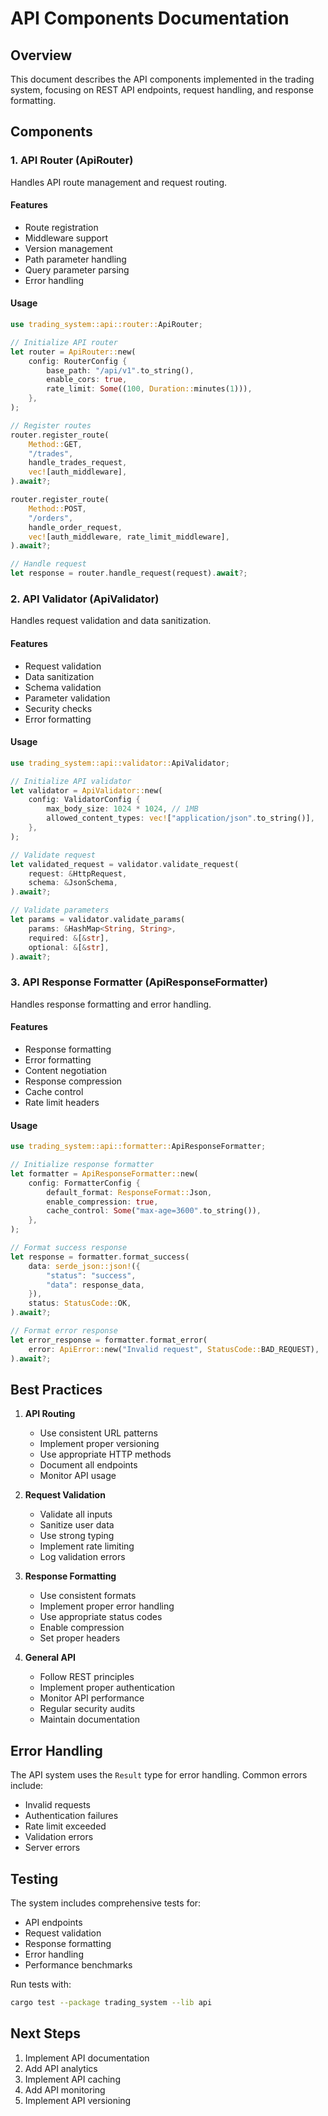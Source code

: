 # API Components Documentation

## Overview
This document describes the API components implemented in the trading system, focusing on REST API endpoints, request handling, and response formatting.

## Components

### 1. API Router (ApiRouter)
Handles API route management and request routing.

#### Features
- Route registration
- Middleware support
- Version management
- Path parameter handling
- Query parameter parsing
- Error handling

#### Usage
```rust
use trading_system::api::router::ApiRouter;

// Initialize API router
let router = ApiRouter::new(
    config: RouterConfig {
        base_path: "/api/v1".to_string(),
        enable_cors: true,
        rate_limit: Some((100, Duration::minutes(1))),
    },
);

// Register routes
router.register_route(
    Method::GET,
    "/trades",
    handle_trades_request,
    vec![auth_middleware],
).await?;

router.register_route(
    Method::POST,
    "/orders",
    handle_order_request,
    vec![auth_middleware, rate_limit_middleware],
).await?;

// Handle request
let response = router.handle_request(request).await?;
```

### 2. API Validator (ApiValidator)
Handles request validation and data sanitization.

#### Features
- Request validation
- Data sanitization
- Schema validation
- Parameter validation
- Security checks
- Error formatting

#### Usage
```rust
use trading_system::api::validator::ApiValidator;

// Initialize API validator
let validator = ApiValidator::new(
    config: ValidatorConfig {
        max_body_size: 1024 * 1024, // 1MB
        allowed_content_types: vec!["application/json".to_string()],
    },
);

// Validate request
let validated_request = validator.validate_request(
    request: &HttpRequest,
    schema: &JsonSchema,
).await?;

// Validate parameters
let params = validator.validate_params(
    params: &HashMap<String, String>,
    required: &[&str],
    optional: &[&str],
).await?;
```

### 3. API Response Formatter (ApiResponseFormatter)
Handles response formatting and error handling.

#### Features
- Response formatting
- Error formatting
- Content negotiation
- Response compression
- Cache control
- Rate limit headers

#### Usage
```rust
use trading_system::api::formatter::ApiResponseFormatter;

// Initialize response formatter
let formatter = ApiResponseFormatter::new(
    config: FormatterConfig {
        default_format: ResponseFormat::Json,
        enable_compression: true,
        cache_control: Some("max-age=3600".to_string()),
    },
);

// Format success response
let response = formatter.format_success(
    data: serde_json::json!({
        "status": "success",
        "data": response_data,
    }),
    status: StatusCode::OK,
).await?;

// Format error response
let error_response = formatter.format_error(
    error: ApiError::new("Invalid request", StatusCode::BAD_REQUEST),
).await?;
```

## Best Practices

1. **API Routing**
   - Use consistent URL patterns
   - Implement proper versioning
   - Use appropriate HTTP methods
   - Document all endpoints
   - Monitor API usage

2. **Request Validation**
   - Validate all inputs
   - Sanitize user data
   - Use strong typing
   - Implement rate limiting
   - Log validation errors

3. **Response Formatting**
   - Use consistent formats
   - Implement proper error handling
   - Use appropriate status codes
   - Enable compression
   - Set proper headers

4. **General API**
   - Follow REST principles
   - Implement proper authentication
   - Monitor API performance
   - Regular security audits
   - Maintain documentation

## Error Handling
The API system uses the `Result` type for error handling. Common errors include:
- Invalid requests
- Authentication failures
- Rate limit exceeded
- Validation errors
- Server errors

## Testing
The system includes comprehensive tests for:
- API endpoints
- Request validation
- Response formatting
- Error handling
- Performance benchmarks

Run tests with:
```bash
cargo test --package trading_system --lib api
```

## Next Steps
1. Implement API documentation
2. Add API analytics
3. Implement API caching
4. Add API monitoring
5. Implement API versioning 